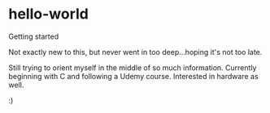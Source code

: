 # hello-world
Getting started

Not exactly new to this, but never went in too deep...hoping it's not too late.

Still trying to orient myself in the middle of so much information. Currently beginning with C and following a Udemy course.
Interested in hardware as well. 

:)
